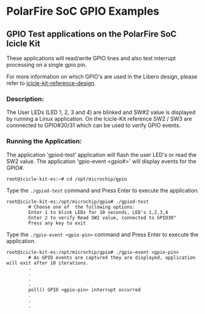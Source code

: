 # PolarFire SoC GPIO Examples

## GPIO Test applications on the PolarFire SoC Icicle Kit

These applications will read/write GPIO lines and also test interrupt processing on a single <user selected> gpio pin.

For more information on which GPIO's are used in the Libero design, please refer to [icicle-kit-reference-design](https://github.com/polarfire-soc/icicle-kit-reference-design).

### Description:

The User LEDs (LED 1, 2, 3 and 4) are blinked and SW#2 value is displayed by running a Linux application.
On the Icicle-Kit reference SW2 / SW3 are connnected to GPIO#30/31 which can be used to verify GPIO events.

### Running the Application:

The application 'gpiod-test' application will flash the user LED's or read the SW2 value.
The application 'gpio-event <gpio#>' will display events for the GPIO#.


```
root@icicle-kit-es:~# cd /opt/microchip/gpio
```

Type the `./gpiod-test` command and Press Enter to execute the application.

```
root@icicle-kit-es:/opt/microchip/gpio# ./gpiod-test
        # Choose one of  the following options:
        Enter 1 to blink LEDs for 10 seconds, LED's 1,2,3,4
        Enter 2 to verify Read SW2 value, connected to GPIO30"
        Press any key to exit
```

Type the `./gpio-event <gpio-pin>` command and Press Enter to execute the application.

```
root@icicle-kit-es:/opt/microchip/gpio# ./gpio-event <gpio-pin>
        # As GPIO events are captured they are displayed, application will exit after 10 iterations.
        .
        .
        .
        .
        poll() GPIO <gpio-pin> interrupt occurred
        .
        .
        .
```
